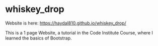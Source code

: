 # whiskey_drop

Website is here: https://haydal810.github.io/whiskey_drop/

This is a 1 page Website, a tutorial in the Code Institute Course, where I learned the basics of Bootstrap.


